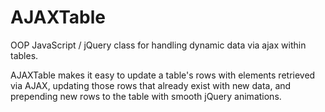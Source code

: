 AJAXTable
=========

OOP JavaScript / jQuery class for handling dynamic data via ajax within tables.

AJAXTable makes it easy to update a table's rows with elements retrieved via AJAX, updating those rows that already exist with new data, and prepending new rows to the table with smooth jQuery animations.

